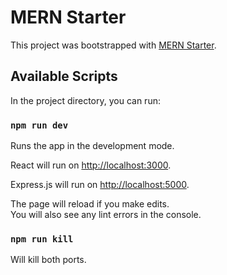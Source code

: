 # MERN Starter

This project was bootstrapped with [MERN Starter](https://github.com/dovimaj/mern-starter).

## Available Scripts

In the project directory, you can run:

### `npm run dev`

Runs the app in the development mode.

React will run on [http://localhost:3000](http://localhost:3000).

Express.js will run on [http://localhost:5000](http://localhost:5000).

The page will reload if you make edits.\
You will also see any lint errors in the console.

### `npm run kill`

Will kill both ports.
